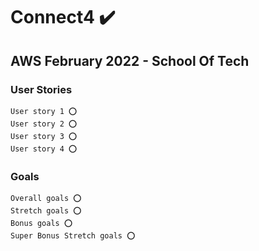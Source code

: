# Connect4 ✔️

## AWS February 2022 - School Of Tech

### User Stories
    User story 1 ⭕
    User story 2 ⭕
    User story 3 ⭕
    User story 4 ⭕
    
### Goals
    Overall goals ⭕
    Stretch goals ⭕
    Bonus goals ⭕
    Super Bonus Stretch goals ⭕
